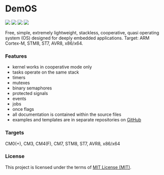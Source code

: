 # DemOS
  [![](https://img.shields.io/github/release/stateos/DemOS.svg?style=for-the-badge)](https://github.com/stateos/DemOS/releases)
  [![](https://img.shields.io/github/license/stateos/DemOS.svg?style=for-the-badge)](https://opensource.org/licenses/MIT)
  [![](https://github.com/stateos/DemOS/actions/workflows/test.yml/badge.svg?style=for-the-badge)](https://github.com/stateos/DemOS/actions/workflows/test.yml)
  [![](https://github.com/stateos/DemOS/actions/workflows/example.yml/badge.svg?style=for-the-badge)](https://github.com/stateos/DemOS/actions/workflows/example.yml)

Free, simple, extremely lightweight, stackless, cooperative, quasi operating system (OS) designed for deeply embedded applications.
Target: ARM Cortex-M, STM8, ST7, AVR8, x86/x64.

### Features

- kernel works in cooperative mode only
- tasks operate on the same stack
- timers
- mutexes
- binary semaphores
- protected signals
- events
- jobs
- once flags
- all documentation is contained within the source files
- examples and templates are in separate repositories on [GitHub](https://github.com/stateos)

### Targets

CM0(+), CM3, CM4(F), CM7, STM8, ST7, AVR8, x86/x64

### License

This project is licensed under the terms of [MIT License (MIT)](https://opensource.org/licenses/MIT).

